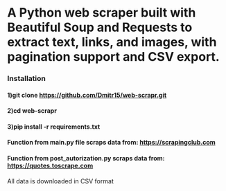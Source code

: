 # A Python web scraper built with Beautiful Soup and Requests to extract text, links, and images, with pagination support and CSV export.

### Installation
#### 1)git clone https://github.com/Dmitr15/web-scrapr.git
#### 2)cd web-scrapr
#### 3)pip install -r requirements.txt

#### Function from main.py file scraps data from: https://scrapingclub.com
#### Function from post_autorization.py scraps data from: https://quotes.toscrape.com

All data is downloaded in CSV format
